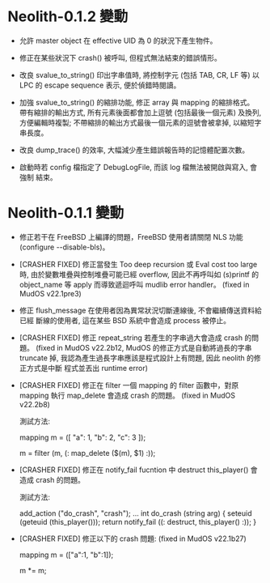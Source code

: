 Neolith-0.1.2 變動
==================

- 允許 master object 在 effective UID 為 0 的狀況下產生物件。

- 修正在某些狀況下 crash() 被呼叫, 但程式無法結束的錯誤情形。

- 改良 svalue_to_string() 印出字串值時, 將控制字元 (包括 TAB, CR, LF 等)
  以 LPC 的 escape sequence 表示, 便於偵錯時閱讀。

- 加強 svalue_to_string() 的縮排功能, 修正 array 與 mapping 的縮排格式。
  帶有縮排的輸出方式, 所有元素後面都會加上逗號 (包括最後一個元素) 及換列,
  方便編輯時複製; 不帶縮排的輸出方式最後一個元素的逗號會被拿掉, 以縮短字
  串長度。

- 改良 dump_trace() 的效率, 大幅減少產生錯誤報告時的記憶體配置次數。

- 啟動時若 config 檔指定了 DebugLogFile, 而該 log 檔無法被開啟與寫入, 會強制
  結束。

Neolith-0.1.1 變動
==================

- 修正若干在 FreeBSD 上編譯的問題，FreeBSD 使用者請關閉 NLS 功能 (configure
  --disable-bls)。

- [CRASHER FIXED] 修正當發生 Too deep recursion 或 Eval cost too large 時, 
  由於變數堆疊與控制堆疊可能已經 overflow, 因此不再呼叫如 (s)printf 的
  object_name 等 apply 而導致遞迴呼叫 mudlib error handler。 (fixed in
  MudOS v22.1pre3)

- 修正 flush_message 在使用者因為異常狀況切斷連線後, 不會繼續傳送資料給已經
  斷線的使用者, 這在某些 BSD 系統中會造成 process 被停止。

- [CRASHER FIXED] 修正 repeat_string 若產生的字串過大會造成 crash 的問題。
  (fixed in MudOS v22.2b12, MudOS 的修正方式是自動將過長的字串 truncate 掉,
  我認為產生過長字串應該是程式設計上有問題, 因此 neolith 的修正方式是中斷
  程式並丟出 runtime error)

- [CRASHER FIXED] 修正在 filter 一個 mapping 的 filter 函數中，對原 mapping
  執行 map_delete 會造成 crash 的問題。 (fixed in MudOS v22.2b8)

  測試方法:

  mapping m = ([ "a": 1, "b": 2, "c": 3 ]);

  m = filter (m, (: map_delete ($(m), $1) :));

- [CRASHER FIXED] 修正在 notify_fail fucntion 中 destruct this_player() 會
  造成 crash 的問題。

  測試方法:

  add_action ("do_crash", "crash");
  ...
  int
  do_crash (string arg)
  {
    seteuid (geteuid (this_player()));
    return notify_fail ((: destruct, this_player() :));
  }

- [CRASHER FIXED] 修正以下的 crash 問題: (fixed in MudOS v22.1b27)

  mapping m = (["a":1, "b":1]);

  m *= m;

